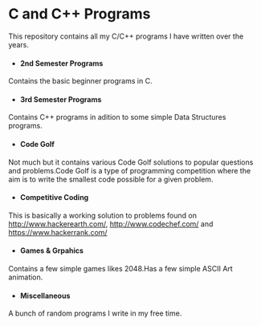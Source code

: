 C and C++ Programs
==================

This repository contains all my C/C++ programs I have written over the years.

* <h4> 2nd Semester Programs</h4>
 Contains the basic beginner programs in C.
* <h4> 3rd Semester Programs</h4>  
 Contains C++ programs in adition to some simple Data Structures programs.
* <h4> Code Golf</h4>  
 Not much but it contains various Code Golf solutions to popular questions and problems.Code Golf is a type of programming competition where the aim is to write the smallest code possible for a given problem.
* <h4> Competitive Coding</h4>  
 This is basically a working solution to problems found on http://www.hackerearth.com/, http://www.codechef.com/ and https://www.hackerrank.com/
* <h4> Games & Grpahics</h4>  
 Contains a few simple games likes 2048.Has a few simple ASCII Art animation.
* <h4> Miscellaneous</h4>  
 A bunch of random programs I write in my free time.

